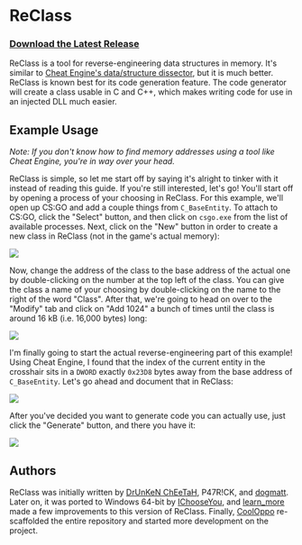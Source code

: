 ReClass
=======

### [Download the Latest Release](https://github.com/CoolOppo/ReClass/releases/latest)

ReClass is a tool for reverse-engineering data structures in memory. It's similar to [Cheat Engine's data/structure dissector](http://i.imgur.com/G9vHIX9.png), but it is much better. ReClass is known best for its code generation feature. The code generator will create a class usable in C and C++, which makes writing code for use in an injected DLL much easier.

Example Usage
-------------

*Note: If you don't know how to find memory addresses using a tool like Cheat Engine, you're in way over your head.*

ReClass is simple, so let me start off by saying it's alright to tinker with it instead of reading this guide. If you're still interested, let's go! You'll start off by opening a process of your choosing in ReClass. For this example, we'll open up CS:GO and add a couple things from `C_BaseEntity`. To attach to CS:GO, click the "Select" button, and then click on `csgo.exe` from the list of available processes. Next, click on the "New" button in order to create a new class in ReClass (not in the game's actual memory):

![](http://i.imgur.com/ZomftN7.png)

Now, change the address of the class to the base address of the actual one by double-clicking on the number at the top left of the class. You can give the class a name of your choosing by double-clicking on the name to the right of the word "Class". After that, we're going to head on over to the "Modify" tab and click on "Add 1024" a bunch of times until the class is around 16 kB (i.e. 16,000 bytes) long:

![](http://i.imgur.com/WkbgOni.png)

I'm finally going to start the actual reverse-engineering part of this example! Using Cheat Engine, I found that the index of the current entity in the crosshair sits in a `DWORD` exactly `0x23D8` bytes away from the base address of `C_BaseEntity`. Let's go ahead and document that in ReClass:

![](http://i.imgur.com/KSLK5SO.jpg)

After you've decided you want to generate code you can actually use, just click the "Generate" button, and there you have it:

![](http://i.imgur.com/6u4Elhc.png)

Authors
-------

ReClass was initially written by [DrUnKeN ChEeTaH](http://www.unknowncheats.me/forum/member17344.html), P47R!CK, and [dogmatt](http://www.unknowncheats.me/forum/member168606.html). Later on, it was ported to Windows 64-bit by [IChooseYou](http://www.unknowncheats.me/forum/member278477.html), and [learn_more](http://www.unknowncheats.me/forum/member124636.html) made a few improvements to this version of ReClass. Finally, [CoolOppo](https://github.com/CoolOppo) re-scaffolded the entire repository and started more development on the project.